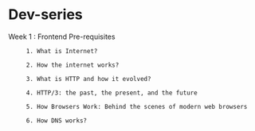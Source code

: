 # Dev-series
Week 1 : Frontend Pre-requisites

         1. What is Internet?

         2. How the internet works?

         3. What is HTTP and how it evolved?

         4. HTTP/3: the past, the present, and the future

         5. How Browsers Work: Behind the scenes of modern web browsers

         6. How DNS works?
